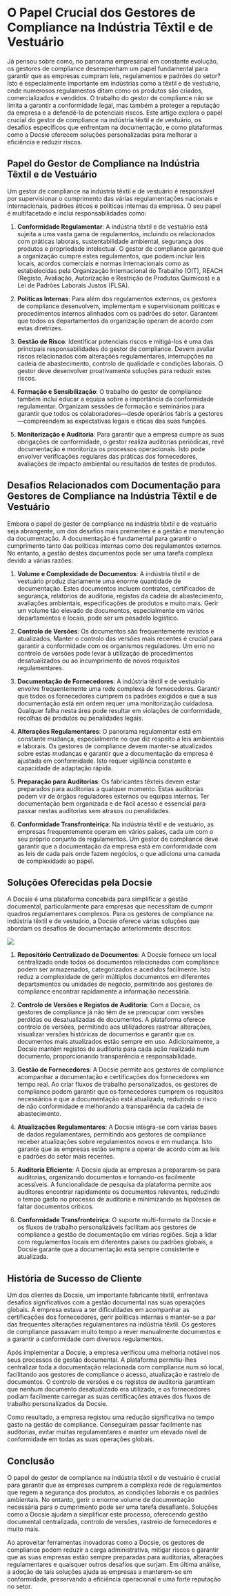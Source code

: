 # O Papel Crucial dos Gestores de Compliance na Indústria Têxtil e de Vestuário

Já pensou sobre como, no panorama empresarial em constante evolução, os gestores de compliance desempenham um papel fundamental para garantir que as empresas cumpram leis, regulamentos e padrões do setor? Isto é especialmente importante em indústrias como a têxtil e de vestuário, onde numerosos regulamentos ditam como os produtos são criados, comercializados e vendidos. O trabalho do gestor de compliance não se limita a garantir a conformidade legal, mas também a proteger a reputação da empresa e a defendê-la de potenciais riscos. Este artigo explora o papel crucial do gestor de compliance na indústria têxtil e de vestuário, os desafios específicos que enfrentam na documentação, e como plataformas como a Docsie oferecem soluções personalizadas para melhorar a eficiência e reduzir riscos.

## Papel do Gestor de Compliance na Indústria Têxtil e de Vestuário

Um gestor de compliance na indústria têxtil e de vestuário é responsável por supervisionar o cumprimento das várias regulamentações nacionais e internacionais, padrões éticos e políticas internas da empresa. O seu papel é multifacetado e inclui responsabilidades como:

1. **Conformidade Regulamentar**: A indústria têxtil e de vestuário está sujeita a uma vasta gama de regulamentos, incluindo os relacionados com práticas laborais, sustentabilidade ambiental, segurança dos produtos e propriedade intelectual. O gestor de compliance garante que a organização cumpre estes regulamentos, que podem incluir leis locais, acordos comerciais e normas internacionais como as estabelecidas pela Organização Internacional do Trabalho (OIT), REACH (Registo, Avaliação, Autorização e Restrição de Produtos Químicos) e a Lei de Padrões Laborais Justos (FLSA).

2. **Políticas Internas**: Para além dos regulamentos externos, os gestores de compliance desenvolvem, implementam e supervisionam políticas e procedimentos internos alinhados com os padrões do setor. Garantem que todos os departamentos da organização operam de acordo com estas diretrizes.

3. **Gestão de Risco**: Identificar potenciais riscos e mitigá-los é uma das principais responsabilidades do gestor de compliance. Devem avaliar riscos relacionados com alterações regulamentares, interrupções na cadeia de abastecimento, controlo de qualidade e condições laborais. O gestor deve desenvolver proativamente soluções para reduzir estes riscos.

4. **Formação e Sensibilização**: O trabalho do gestor de compliance também inclui educar a equipa sobre a importância da conformidade regulamentar. Organizam sessões de formação e seminários para garantir que todos os colaboradores—desde operários fabris a gestores—compreendem as expectativas legais e éticas das suas funções.

5. **Monitorização e Auditoria**: Para garantir que a empresa cumpre as suas obrigações de conformidade, o gestor realiza auditorias periódicas, revê documentação e monitoriza os processos operacionais. Isto pode envolver verificações regulares das práticas dos fornecedores, avaliações de impacto ambiental ou resultados de testes de produtos.

## Desafios Relacionados com Documentação para Gestores de Compliance na Indústria Têxtil e de Vestuário

Embora o papel do gestor de compliance na indústria têxtil e de vestuário seja abrangente, um dos desafios mais prementes é a gestão e manutenção da documentação. A documentação é fundamental para garantir o cumprimento tanto das políticas internas como dos regulamentos externos. No entanto, a gestão destes documentos pode ser uma tarefa complexa devido a várias razões:

1. **Volume e Complexidade de Documentos**: A indústria têxtil e de vestuário produz diariamente uma enorme quantidade de documentação. Estes documentos incluem contratos, certificados de segurança, relatórios de auditoria, registos da cadeia de abastecimento, avaliações ambientais, especificações de produtos e muito mais. Gerir um volume tão elevado de documentos, especialmente em vários departamentos e locais, pode ser um pesadelo logístico.

2. **Controlo de Versões**: Os documentos são frequentemente revistos e atualizados. Manter o controlo das versões mais recentes é crucial para garantir a conformidade com os organismos reguladores. Um erro no controlo de versões pode levar à utilização de procedimentos desatualizados ou ao incumprimento de novos requisitos regulamentares.

3. **Documentação de Fornecedores**: A indústria têxtil e de vestuário envolve frequentemente uma rede complexa de fornecedores. Garantir que todos os fornecedores cumprem os padrões exigidos e que a sua documentação está em ordem requer uma monitorização cuidadosa. Qualquer falha nesta área pode resultar em violações de conformidade, recolhas de produtos ou penalidades legais.

4. **Alterações Regulamentares**: O panorama regulamentar está em constante mudança, especialmente no que diz respeito a leis ambientais e laborais. Os gestores de compliance devem manter-se atualizados sobre estas mudanças e garantir que a documentação da empresa é ajustada em conformidade. Isto requer vigilância constante e capacidade de adaptação rápida.

5. **Preparação para Auditorias**: Os fabricantes têxteis devem estar preparados para auditorias a qualquer momento. Estas auditorias podem vir de órgãos reguladores externos ou equipas internas. Ter documentação bem organizada e de fácil acesso é essencial para passar nestas auditorias sem atrasos ou penalidades.

6. **Conformidade Transfronteiriça**: Na indústria têxtil e de vestuário, as empresas frequentemente operam em vários países, cada um com o seu próprio conjunto de regulamentos. Um gestor de compliance deve garantir que a documentação da empresa está em conformidade com as leis de cada país onde fazem negócios, o que adiciona uma camada de complexidade ao papel.

## Soluções Oferecidas pela Docsie

A Docsie é uma plataforma concebida para simplificar a gestão documental, particularmente para empresas que necessitam de cumprir quadros regulamentares complexos. Para os gestores de compliance na indústria têxtil e de vestuário, a Docsie oferece várias soluções que abordam os desafios de documentação anteriormente descritos:

![](https://cdn.docsie.io/workspace_PxAvC1Uenuc7ad6H3/doc_wn84Jkoc6hIMTO2eE/file_wp2LyIfmJRkuzzqoi/image_3ff6fd5f-23df-1310-a91d-4b68f7347d05.jpg)

1. **Repositório Centralizado de Documentos**: A Docsie fornece um local centralizado onde todos os documentos relacionados com compliance podem ser armazenados, categorizados e acedidos facilmente. Isto reduz a complexidade de gerir múltiplos documentos em diferentes departamentos ou unidades de negócio, permitindo aos gestores de compliance encontrar rapidamente a informação necessária.

2. **Controlo de Versões e Registos de Auditoria**: Com a Docsie, os gestores de compliance já não têm de se preocupar com versões perdidas ou desatualizadas de documentos. A plataforma oferece controlo de versões, permitindo aos utilizadores rastrear alterações, visualizar versões históricas de documentos e garantir que os documentos mais atualizados estão sempre em uso. Adicionalmente, a Docsie mantém registos de auditoria para cada ação realizada num documento, proporcionando transparência e responsabilidade.

3. **Gestão de Fornecedores**: A Docsie permite aos gestores de compliance acompanhar a documentação e certificações dos fornecedores em tempo real. Ao criar fluxos de trabalho personalizados, os gestores de compliance podem garantir que os fornecedores cumprem os requisitos necessários e que a documentação está atualizada, reduzindo o risco de não conformidade e melhorando a transparência da cadeia de abastecimento.

4. **Atualizações Regulamentares**: A Docsie integra-se com várias bases de dados regulamentares, permitindo aos gestores de compliance receber atualizações sobre regulamentos novos e em mudança. Isto garante que as empresas estão sempre a operar de acordo com as leis e padrões do setor mais recentes.

5. **Auditoria Eficiente**: A Docsie ajuda as empresas a prepararem-se para auditorias, organizando documentos e tornando-os facilmente acessíveis. A funcionalidade de pesquisa da plataforma permite aos auditores encontrar rapidamente os documentos relevantes, reduzindo o tempo gasto no processo de auditoria e minimizando as hipóteses de faltar documentos críticos.

6. **Conformidade Transfronteiriça**: O suporte multi-formato da Docsie e os fluxos de trabalho personalizáveis facilitam aos gestores de compliance a gestão de documentação em várias regiões. Seja a lidar com regulamentos locais em diferentes países ou padrões globais, a Docsie garante que a documentação está sempre consistente e atualizada.

## História de Sucesso de Cliente

Um dos clientes da Docsie, um importante fabricante têxtil, enfrentava desafios significativos com a gestão documental nas suas operações globais. A empresa estava a ter dificuldades em acompanhar as certificações dos fornecedores, gerir políticas internas e manter-se a par das frequentes alterações regulamentares na indústria têxtil. Os gestores de compliance passavam muito tempo a rever manualmente documentos e a garantir a conformidade com diversos regulamentos.

Após implementar a Docsie, a empresa verificou uma melhoria notável nos seus processos de gestão documental. A plataforma permitiu-lhes centralizar toda a documentação relacionada com compliance num só local, facilitando aos gestores de compliance o acesso, atualização e rastreio de documentos. O controlo de versões e os registos de auditoria garantiram que nenhum documento desatualizado era utilizado, e os fornecedores podiam facilmente carregar as suas certificações através dos fluxos de trabalho personalizados da Docsie.

Como resultado, a empresa registou uma redução significativa no tempo gasto na gestão de compliance. Conseguiram passar facilmente nas auditorias, evitar multas regulamentares e manter um elevado nível de conformidade em todas as suas operações globais.

## Conclusão

O papel do gestor de compliance na indústria têxtil e de vestuário é crucial para garantir que as empresas cumprem a complexa rede de regulamentos que regem a segurança dos produtos, as condições laborais e os padrões ambientais. No entanto, gerir o enorme volume de documentação necessária para o cumprimento pode ser uma tarefa desafiante. Soluções como a Docsie ajudam a simplificar este processo, oferecendo gestão documental centralizada, controlo de versões, rastreio de fornecedores e muito mais.

Ao aproveitar ferramentas inovadoras como a Docsie, os gestores de compliance podem reduzir a carga administrativa, mitigar riscos e garantir que as suas empresas estão sempre preparadas para auditorias, alterações regulamentares e quaisquer outros desafios que surjam. Em última análise, a adoção de tais soluções ajuda as empresas a manterem-se em conformidade, preservando a eficiência operacional e uma forte reputação no setor.